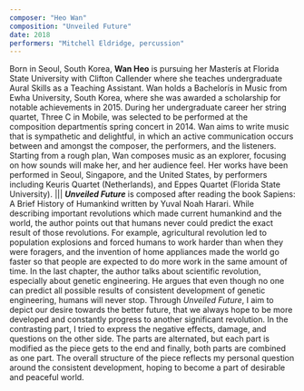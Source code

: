 ```yaml
---
composer: "Heo Wan"
composition: "Unveiled Future"
date: 2018
performers: "Mitchell Eldridge, percussion"
---
```

Born in Seoul, South Korea, **Wan Heo** is pursuing her Masterís at Florida State University with Clifton Callender where she teaches undergraduate Aural Skills as a Teaching Assistant. Wan holds a Bachelorís in Music from Ewha University, South Korea, where she was awarded a scholarship for notable achievements in 2015. During her undergraduate career her string quartet, Three C in Mobile, was selected to be performed at the composition departmentís spring concert in 2014. Wan aims to write music that is sympathetic and delightful, in which an active communication occurs between and amongst the composer, the performers, and the listeners. Starting from a rough plan, Wan composes music as an explorer, focusing on how sounds will make her, and her audience feel. Her works have been performed in Seoul, Singapore, and the United States, by performers including Keuris Quartet (Netherlands), and Eppes Quartet (Florida State University).
|||
**_Unveiled Future_** is composed after reading the book Sapiens: A Brief History of Humankind written by Yuval Noah Harari. While describing important revolutions which made current humankind and the world, the author points out that humans never could predict the exact result of those revolutions. For example, agricultural revolution led to population explosions and forced humans to work harder than when they were foragers, and the invention of home appliances made the world go faster so that people are expected to do more work in the same amount of time. In the last chapter, the author talks about scientific revolution, especially about genetic engineering. He argues that even though no one can predict all possible results of consistent development of genetic engineering, humans will never stop. Through _Unveiled Future_, I aim to depict our desire towards the better future, that we always hope to be more developed and constantly progress to another significant revolution. In the contrasting part, I tried to express the negative effects, damage, and questions on the other side. The parts are alternated, but each part is modified as the piece gets to the end and finally, both parts are combined as one part. The overall structure of the piece reflects my personal question around the consistent development, hoping to become a part of desirable and peaceful world.